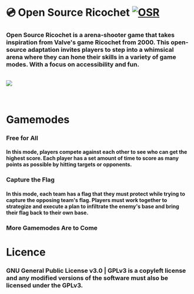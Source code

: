 # 💿 Open Source Ricochet [![OSR](https://img.shields.io/badge/OSRㅤDOWNLOAD-green?label=💿&logo=&logoColor=redd)](https://gitlab.com/2dsnerd/Open-Source-Ricochet/-/raw/main/OSR%20Alpha-Windows.zip?ref_type=heads)
### Open Source Ricochet is a arena-shooter game that takes inspiration from Valve's game Ricochet from 2000. This open-source adaptation invites players to step into a whimsical arena where they can hone their skills in a variety of game modes. With a focus on accessibility and fun.
<br>
<img src="https://i.postimg.cc/MpmjGFJB/2024-03-23-09-48-59.gif">
<br>
<br>

<br>

# Gamemodes
### Free for All
#### In this mode, players compete against each other to see who can get the highest score. Each player has a set amount of time to score as many points as possible by hitting targets or opponents.

### Capture the Flag
#### In this mode, each team has a flag that they must protect while trying to capture the opposing team's flag. Players must work together to strategize and execute a plan to infiltrate the enemy's base and bring their flag back to their own base.
### More Gamemodes Are to Come

# Licence
### GNU General Public License v3.0 | GPLv3 is a copyleft license and any modified versions of the software must also be licensed under the GPLv3.
